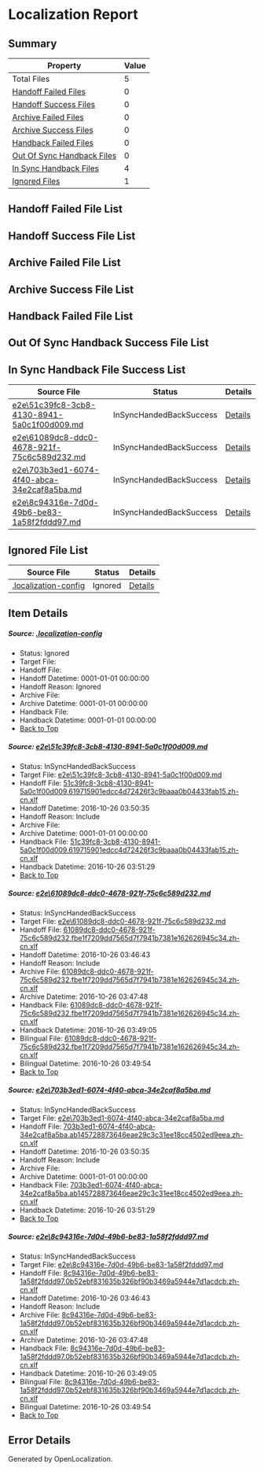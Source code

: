 # <a name='report-top'></a> Localization Report

## Summary
 Property | Value 
 -------- | ----- 
 Total Files | 5
[ Handoff Failed Files ](#handoff-failed-list)| 0
[ Handoff Success Files ](#handoff-success-list)| 0
[ Archive Failed Files ](#archive-failed-list)| 0
[ Archive Success Files ](#archive-success-list)| 0
[ Handback Failed Files ](#handback-failed-list)| 0
[ Out Of Sync Handback Files ](#outofsync-handback-success-list)| 0
[ In Sync Handback Files ](#insync-handback-success-list)| 4
[ Ignored Files ](#ignored-list)| 1

## <a name='handoff-failed-list'></a> Handoff Failed File List

## <a name='handoff-success-list'></a> Handoff Success File List

## <a name='archive-failed-list'></a> Archive Failed File List

## <a name='archive-success-list'></a> Archive Success File List

## <a name='handback-failed-list'></a> Handback Failed File List

## <a name='outofsync-handback-success-list'></a> Out Of Sync Handback Success File List

## <a name='insync-handback-success-list'></a> In Sync Handback File Success List
 Source File | Status | Details 
 ----------- | ------ | ------- 
 [e2e\51c39fc8-3cb8-4130-8941-5a0c1f00d009.md](https://github.com/OpenLocalizationTestOrg/ol-test0/blob/1411586869f545b59f6703baf7e34599113bcf99/e2e/51c39fc8-3cb8-4130-8941-5a0c1f00d009.md) | InSyncHandedBackSuccess | [Details](#0d33779a7906d488626cd77a6199dfdf2ec74a981)
 [e2e\61089dc8-ddc0-4678-921f-75c6c589d232.md](https://github.com/OpenLocalizationTestOrg/ol-test0/blob/95221137341938d6e7c54c113959699db83d14b9/e2e/61089dc8-ddc0-4678-921f-75c6c589d232.md) | InSyncHandedBackSuccess | [Details](#96e18f4343890002ad39c110b7b4d96284d540e32)
 [e2e\703b3ed1-6074-4f40-abca-34e2caf8a5ba.md](https://github.com/OpenLocalizationTestOrg/ol-test0/blob/1411586869f545b59f6703baf7e34599113bcf99/e2e/703b3ed1-6074-4f40-abca-34e2caf8a5ba.md) | InSyncHandedBackSuccess | [Details](#8446f8121efe6606b6a51d0539f80f49f0392d563)
 [e2e\8c94316e-7d0d-49b6-be83-1a58f2fddd97.md](https://github.com/OpenLocalizationTestOrg/ol-test0/blob/95221137341938d6e7c54c113959699db83d14b9/e2e/8c94316e-7d0d-49b6-be83-1a58f2fddd97.md) | InSyncHandedBackSuccess | [Details](#0cceb777f2da269c038079184117a009885f39904)

## <a name='ignored-list'></a> Ignored File List
 Source File | Status | Details 
 ----------- | ------ | ------- 
 [.localization-config](https://github.com/OpenLocalizationTestOrg/ol-test0/blob/1411586869f545b59f6703baf7e34599113bcf99/.localization-config) | Ignored | [Details](#c268a05ecaa7ec85942ed632c29928ee5bd6da8d0)

## Item Details
##### <a name='c268a05ecaa7ec85942ed632c29928ee5bd6da8d0'></a> Source: [.localization-config](https://github.com/OpenLocalizationTestOrg/ol-test0/blob/1411586869f545b59f6703baf7e34599113bcf99/.localization-config)
* Status: Ignored
* Target File: 
* Handoff File: 
* Handoff Datetime: 0001-01-01 00:00:00
* Handoff Reason: Ignored
* Archive File: 
* Archive Datetime: 0001-01-01 00:00:00
* Handback File: 
* Handback Datetime: 0001-01-01 00:00:00
* [Back to Top](#report-top)

##### <a name='0d33779a7906d488626cd77a6199dfdf2ec74a981'></a> Source: [e2e\51c39fc8-3cb8-4130-8941-5a0c1f00d009.md](https://github.com/OpenLocalizationTestOrg/ol-test0/blob/1411586869f545b59f6703baf7e34599113bcf99/e2e/51c39fc8-3cb8-4130-8941-5a0c1f00d009.md)
* Status: InSyncHandedBackSuccess
* Target File: [e2e\51c39fc8-3cb8-4130-8941-5a0c1f00d009.md](https://github.com/OpenLocalizationTestOrg/ol-test0-zhcn/blob/be4b30a933e61a829c1113ef9385fa6938c05304/e2e/51c39fc8-3cb8-4130-8941-5a0c1f00d009.md)
* Handoff File: [51c39fc8-3cb8-4130-8941-5a0c1f00d009.619715901edcc4d72426f3c9baaa0b04433fab15.zh-cn.xlf](https://github.com/OpenLocalizationTestOrg/ol-test0-handoff/blob/fa89b5cac3731dbfd92443a803311e13af0f0ef5/ol-handoff/OpenLocalizationTestOrg/ol-test0-zhcn/shujia/ht/51c39fc8-3cb8-4130-8941-5a0c1f00d009.619715901edcc4d72426f3c9baaa0b04433fab15.zh-cn.xlf)
* Handoff Datetime: 2016-10-26 03:50:35
* Handoff Reason: Include
* Archive File: 
* Archive Datetime: 0001-01-01 00:00:00
* Handback File: [51c39fc8-3cb8-4130-8941-5a0c1f00d009.619715901edcc4d72426f3c9baaa0b04433fab15.zh-cn.xlf](https://github.com/OpenLocalizationTestOrg/ol-test0-handback/blob/7ca0e55e6f748fa941e59e8238205ba51998a4cd/ol-handback/OpenLocalizationTestOrg/ol-test0-zhcn/shujia/ht/51c39fc8-3cb8-4130-8941-5a0c1f00d009.619715901edcc4d72426f3c9baaa0b04433fab15.zh-cn.xlf)
* Handback Datetime: 2016-10-26 03:51:29
* [Back to Top](#report-top)

##### <a name='96e18f4343890002ad39c110b7b4d96284d540e32'></a> Source: [e2e\61089dc8-ddc0-4678-921f-75c6c589d232.md](https://github.com/OpenLocalizationTestOrg/ol-test0/blob/95221137341938d6e7c54c113959699db83d14b9/e2e/61089dc8-ddc0-4678-921f-75c6c589d232.md)
* Status: InSyncHandedBackSuccess
* Target File: [e2e\61089dc8-ddc0-4678-921f-75c6c589d232.md](https://github.com/OpenLocalizationTestOrg/ol-test0-zhcn/blob/39c3bbfbe2eb5a1c523c2f6b520c2df9c1631ee7/e2e/61089dc8-ddc0-4678-921f-75c6c589d232.md)
* Handoff File: [61089dc8-ddc0-4678-921f-75c6c589d232.fbe1f7209dd7565d7f7941b7381e162626945c34.zh-cn.xlf](https://github.com/OpenLocalizationTestOrg/ol-test0-handoff/blob/0972452ff2f92df1bfb9bb5628052cb174ee8e1b/ol-handoff/OpenLocalizationTestOrg/ol-test0-zhcn/shujia/ht/61089dc8-ddc0-4678-921f-75c6c589d232.fbe1f7209dd7565d7f7941b7381e162626945c34.zh-cn.xlf)
* Handoff Datetime: 2016-10-26 03:46:43
* Handoff Reason: Include
* Archive File: [61089dc8-ddc0-4678-921f-75c6c589d232.fbe1f7209dd7565d7f7941b7381e162626945c34.zh-cn.xlf](https://github.com/OpenLocalizationTestOrg/ol-test0-handoff/blob/2bb1e8e4fe946c606ad5b5eb1faf834a8f790917/ol-archive/OpenLocalizationTestOrg/ol-test0-zhcn/shujia/ht/61089dc8-ddc0-4678-921f-75c6c589d232.fbe1f7209dd7565d7f7941b7381e162626945c34.zh-cn.xlf)
* Archive Datetime: 2016-10-26 03:47:48
* Handback File: [61089dc8-ddc0-4678-921f-75c6c589d232.fbe1f7209dd7565d7f7941b7381e162626945c34.zh-cn.xlf](https://github.com/OpenLocalizationTestOrg/ol-test0-handback/blob/804538b1d0da3c4547b38a9ab6cb4e995c0450d0/ol-handback/OpenLocalizationTestOrg/ol-test0-zhcn/shujia/ht/61089dc8-ddc0-4678-921f-75c6c589d232.fbe1f7209dd7565d7f7941b7381e162626945c34.zh-cn.xlf)
* Handback Datetime: 2016-10-26 03:49:05
* Bilingual File: [61089dc8-ddc0-4678-921f-75c6c589d232.fbe1f7209dd7565d7f7941b7381e162626945c34.zh-cn.xlf](https://github.com/OpenLocalizationTestOrg/ol-test0-handback/blob/804538b1d0da3c4547b38a9ab6cb4e995c0450d0/ol-handback/OpenLocalizationTestOrg/ol-test0-zhcn/shujia/ht/61089dc8-ddc0-4678-921f-75c6c589d232.fbe1f7209dd7565d7f7941b7381e162626945c34.zh-cn.xlf)
* Bilingual Datetime: 2016-10-26 03:49:54
* [Back to Top](#report-top)

##### <a name='8446f8121efe6606b6a51d0539f80f49f0392d563'></a> Source: [e2e\703b3ed1-6074-4f40-abca-34e2caf8a5ba.md](https://github.com/OpenLocalizationTestOrg/ol-test0/blob/1411586869f545b59f6703baf7e34599113bcf99/e2e/703b3ed1-6074-4f40-abca-34e2caf8a5ba.md)
* Status: InSyncHandedBackSuccess
* Target File: [e2e\703b3ed1-6074-4f40-abca-34e2caf8a5ba.md](https://github.com/OpenLocalizationTestOrg/ol-test0-zhcn/blob/be4b30a933e61a829c1113ef9385fa6938c05304/e2e/703b3ed1-6074-4f40-abca-34e2caf8a5ba.md)
* Handoff File: [703b3ed1-6074-4f40-abca-34e2caf8a5ba.ab145728873646eae29c3c31ee18cc4502ed9eea.zh-cn.xlf](https://github.com/OpenLocalizationTestOrg/ol-test0-handoff/blob/fa89b5cac3731dbfd92443a803311e13af0f0ef5/ol-handoff/OpenLocalizationTestOrg/ol-test0-zhcn/shujia/ht/703b3ed1-6074-4f40-abca-34e2caf8a5ba.ab145728873646eae29c3c31ee18cc4502ed9eea.zh-cn.xlf)
* Handoff Datetime: 2016-10-26 03:50:35
* Handoff Reason: Include
* Archive File: 
* Archive Datetime: 0001-01-01 00:00:00
* Handback File: [703b3ed1-6074-4f40-abca-34e2caf8a5ba.ab145728873646eae29c3c31ee18cc4502ed9eea.zh-cn.xlf](https://github.com/OpenLocalizationTestOrg/ol-test0-handback/blob/7ca0e55e6f748fa941e59e8238205ba51998a4cd/ol-handback/OpenLocalizationTestOrg/ol-test0-zhcn/shujia/ht/703b3ed1-6074-4f40-abca-34e2caf8a5ba.ab145728873646eae29c3c31ee18cc4502ed9eea.zh-cn.xlf)
* Handback Datetime: 2016-10-26 03:51:29
* [Back to Top](#report-top)

##### <a name='0cceb777f2da269c038079184117a009885f39904'></a> Source: [e2e\8c94316e-7d0d-49b6-be83-1a58f2fddd97.md](https://github.com/OpenLocalizationTestOrg/ol-test0/blob/95221137341938d6e7c54c113959699db83d14b9/e2e/8c94316e-7d0d-49b6-be83-1a58f2fddd97.md)
* Status: InSyncHandedBackSuccess
* Target File: [e2e\8c94316e-7d0d-49b6-be83-1a58f2fddd97.md](https://github.com/OpenLocalizationTestOrg/ol-test0-zhcn/blob/39c3bbfbe2eb5a1c523c2f6b520c2df9c1631ee7/e2e/8c94316e-7d0d-49b6-be83-1a58f2fddd97.md)
* Handoff File: [8c94316e-7d0d-49b6-be83-1a58f2fddd97.0b52ebf831635b326bf90b3469a5944e7d1acdcb.zh-cn.xlf](https://github.com/OpenLocalizationTestOrg/ol-test0-handoff/blob/0972452ff2f92df1bfb9bb5628052cb174ee8e1b/ol-handoff/OpenLocalizationTestOrg/ol-test0-zhcn/shujia/ht/8c94316e-7d0d-49b6-be83-1a58f2fddd97.0b52ebf831635b326bf90b3469a5944e7d1acdcb.zh-cn.xlf)
* Handoff Datetime: 2016-10-26 03:46:43
* Handoff Reason: Include
* Archive File: [8c94316e-7d0d-49b6-be83-1a58f2fddd97.0b52ebf831635b326bf90b3469a5944e7d1acdcb.zh-cn.xlf](https://github.com/OpenLocalizationTestOrg/ol-test0-handoff/blob/2bb1e8e4fe946c606ad5b5eb1faf834a8f790917/ol-archive/OpenLocalizationTestOrg/ol-test0-zhcn/shujia/ht/8c94316e-7d0d-49b6-be83-1a58f2fddd97.0b52ebf831635b326bf90b3469a5944e7d1acdcb.zh-cn.xlf)
* Archive Datetime: 2016-10-26 03:47:48
* Handback File: [8c94316e-7d0d-49b6-be83-1a58f2fddd97.0b52ebf831635b326bf90b3469a5944e7d1acdcb.zh-cn.xlf](https://github.com/OpenLocalizationTestOrg/ol-test0-handback/blob/804538b1d0da3c4547b38a9ab6cb4e995c0450d0/ol-handback/OpenLocalizationTestOrg/ol-test0-zhcn/shujia/ht/8c94316e-7d0d-49b6-be83-1a58f2fddd97.0b52ebf831635b326bf90b3469a5944e7d1acdcb.zh-cn.xlf)
* Handback Datetime: 2016-10-26 03:49:05
* Bilingual File: [8c94316e-7d0d-49b6-be83-1a58f2fddd97.0b52ebf831635b326bf90b3469a5944e7d1acdcb.zh-cn.xlf](https://github.com/OpenLocalizationTestOrg/ol-test0-handback/blob/804538b1d0da3c4547b38a9ab6cb4e995c0450d0/ol-handback/OpenLocalizationTestOrg/ol-test0-zhcn/shujia/ht/8c94316e-7d0d-49b6-be83-1a58f2fddd97.0b52ebf831635b326bf90b3469a5944e7d1acdcb.zh-cn.xlf)
* Bilingual Datetime: 2016-10-26 03:49:54
* [Back to Top](#report-top)


## Error Details

Generated by OpenLocalization.
